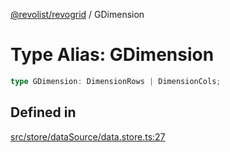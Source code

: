 [@revolist/revogrid](README.md) / GDimension

# Type Alias: GDimension

```ts
type GDimension: DimensionRows | DimensionCols;
```

## Defined in

[src/store/dataSource/data.store.ts:27](https://github.com/revolist/revogrid/blob/b38c1177864e6fa9f2bec506ea55d1b2f7e35679/src/store/dataSource/data.store.ts#L27)
